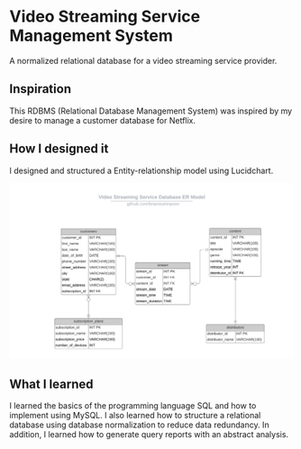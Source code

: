 # Video Streaming Service Management System
A normalized relational database for a video streaming service provider.

## Inspiration
This RDBMS (Relational Database Management System) was inspired by my desire to manage a customer database for Netflix.

## How I designed it
I designed and structured a Entity-relationship model using Lucidchart.

![](images/video_streaming_service_ER_model.png)
<!--  <img src= "images/video_streaming_service_ER_model.png" >    -->

## What I learned
I learned the basics of the programming language SQL and how to implement using MySQL. 
I also learned how to structure a relational database using database normalization to reduce data redundancy.
In addition, I learned how to generate query reports with an abstract analysis.

